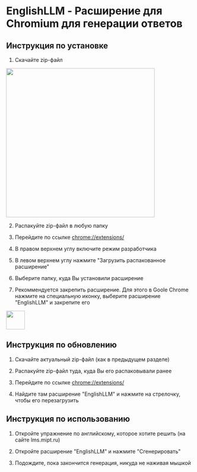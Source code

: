 # EnglishLLM - Расширение для Chromium для генерации ответов

## Инструкция по установке

1) Скачайте zip-файл
<img src="https://github.com/user-attachments/assets/becf5e75-3d07-4a0a-b802-e316217f0f2a" width="400" />

2) Распакуйте zip-файл в любую папку

3) Перейдите по ссылке [chrome://extensions/](chrome://extensions/)

4) В правом верхнем углу включите режим разработчика

5) В левом верхнем углу нажмите "Загрузить распакованное расширение"

6) Выберите папку, куда Вы установили расширение

7) Рекоммендуется закрепить расширение. Для этого в Goole Chrome нажмите на специальную иконку, выберите расширение "EnglishLLM" и закрепите его
<img src="https://github.com/user-attachments/assets/79efc4e8-6268-408d-8629-37c4f53f2c14" width="50" />


## Инструкция по обновлению

1) Скачайте актуальный zip-файл (как в предыдущем разделе)

2) Распакуйте zip-файл туда, куда Вы его распаковывали ранее

3) Перейдите по ссылке [chrome://extensions/](chrome://extensions/)

4) Найдите там расширение "EnglishLLM" и нажмите на стрелочку, чтобы его перезагрузить

## Инструкция по использованию

1) Откройте упражнение по английскому, которое хотите решить (на сайте lms.mipt.ru)

2) Откройте расширение "EnglishLLM" и нажмите "Сгенерировать"

3) Подождите, пока закончится генерация, никуда не наживая мышкой

